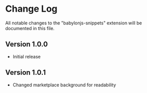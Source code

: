 # Change Log

All notable changes to the "babylonjs-snippets" extension will be documented in this file.

## Version 1.0.0

- Initial release

## Version 1.0.1

- Changed marketplace background for readability
